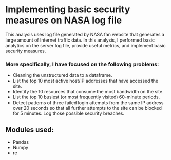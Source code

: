 # Implementing basic security measures on NASA log file

This analysis uses log file generated by NASA fan website that generates a large amount of Internet traffic data. In this analysis, I performed basic analytics on the server log file, provide useful metrics, and implement basic security measures. 

### More specifically, I have focused on the following problems:
* Cleaning the unstructured data to a dataframe.
* List the top 10 most active host/IP addresses that have accessed the site.
* Identify the 10 resources that consume the most bandwidth on the site.
* List the top 10 busiest (or most frequently visited) 60-minute periods.
* Detect patterns of three failed login attempts from the same IP address over 20 seconds so that all further attempts to the site can be blocked for 5 minutes. Log those possible security breaches.

## Modules used:
* Pandas
* Numpy 
* re
